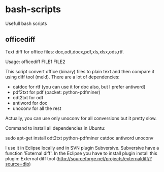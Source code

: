 bash-scripts
============

Usefull bash scripts

officediff
------------
Text diff for office files: doc,odt,docx,pdf,xls,xlsx,ods,rtf. 

Usage: officediff FILE1 FILE2

This script convert office (binary) files to plain text and then compare it using diff tool (meld).
There are a lot of dependencies:
 * catdoc for rtf (you can use it for doc also, but I prefer antiword)
 * pdf2txt for pdf (packet: python-pdfminer)
 * odt2txt for odt
 * antiword for doc
 * unoconv for all the rest

Actually, you can use only unoconv for all conversions but it pretty slow.

Command to install all dependencies in Ubuntu:

  sudo apt-get install odt2txt python-pdfminer catdoc antiword unoconv


I use it in Eclipse locally and in SVN plugin Subversive. Subversive have a function 'External diff'.
In the Eclipse you have to install plugin install this plugin:
External diff tool (http://sourceforge.net/projects/externaldiff/?source=dlp)
